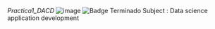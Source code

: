 <em> Practica1_DACD </em>
![image](https://github.com/luis-guillen/Practica1lgv4/assets/129759843/fc1b179f-4c35-4d2e-8ff7-68fe1e162938)
 ![Badge Terminado](https://img.shields.io/badge/STATUS-EN%20DESAROLLO-green)
 Subject : Data science application development
